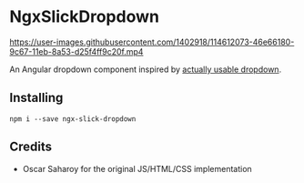 # NgxSlickDropdown


https://user-images.githubusercontent.com/1402918/114612073-46e66180-9c67-11eb-8a53-d25f4ff9c20f.mp4


An Angular dropdown component inspired by [actually usable dropdown](https://codepen.io/oscarsaharoy/pen/JjEbReo).


## Installing
`npm i --save ngx-slick-dropdown`


## Credits
*  Oscar Saharoy for the original JS/HTML/CSS implementation
